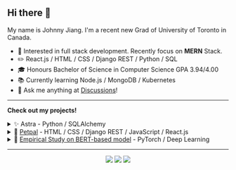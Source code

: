 ## Hi there 👋

<!--
**johnnyjly/johnnyjly** is a ✨ _special_ ✨ repository because its `README.md` (this file) appears on your GitHub profile.

Here are some ideas to get you started:

- 🔭 I’m currently working on ...
- 🌱 I’m currently learning ...
- 👯 I’m looking to collaborate on ...
- 🤔 I’m looking for help with ...
- 💬 Ask me about ...
- 📫 How to reach me: ...
- 😄 Pronouns: ...
- ⚡ Fun fact: ...
-->

My name is Johnny Jiang. I'm a recent new Grad of University of Toronto in Canada.

<picture>
<!--   <img align="right" width="50%" src="https://github-readme-stats.vercel.app/api/top-langs/?username=johnnyjly&layout=compact&hide_title=1&card_width=300" alt="Top language used in my repos" /> -->
<!--   <img align="right" width="40%" src="https://github-readme-stats.vercel.app/api?username=johnnyjly&show_icons=true&hide=stars,issues" /> -->
</picture>

* 🧐   Interested in full stack development. Recently focus on **MERN** Stack.
* :pencil2: React.js / HTML / CSS / Django REST / Python / SQL
* 🎓   Honours Bachelor of Science in Computer Science GPA 3.94/4.00
* 📚   Currently learning Node.js / MongoDB / Kubernetes
* :thought_balloon: Ask me anything at [Discussions](https://github.com/johnnyjly/johnnyjly/discussions/new/choose)!

<hr>

**Check out my projects!**
  
<details>
  <summary>✨ <a style="text-decoration:none;" href="https://github.com/johnnyjly/Astra">Astra</a> - Python / SQLAlchemy</summary>
  <br>
  
* A local, GUI-based program for QEYnet Inc to read and interact with telemetry data with a tag-sensitive alarm system.
* Contributed to the overall database-related coding and testing using SQLAlchemy and unit test, which provided a robust database with efficient data retrieval and storage between devices (with different     configurations), alarms and telemetry data.
</details>

<details>
  <summary>🌱 <a href="https://github.com/johnnyjly/Petpal">Petpal</a> - HTML / CSS / Django REST / JavaScript / React.js</summary>
  <br>

* A pet adoption website where pet seekers can search for pets and apply for adoptions, while pet adopters can set up shelters, list pets and approve for adoptions.
* Each user may sign up/login, post stories and interact with each other through comments.
</details>

<details>
  <summary>🔭 <a href="https://github.com/johnnyjly/NLP-Research-Project">Empirical Study on BERT-based model</a> - PyTorch / Deep Learning</summary>
  <br>

* Developed a BERT-based salary prediction model for Data Analyst on real job datasets (information with texts after preprocessing) with an 84% test accuracy.
* Conducted an empirical study that compares the performance among the augmented pre-trained BERT model, RNN model and the gradient-boosted decision tree (GBDT/baseline) on tabular data.
</details>

<hr>

<p align="center">
  <a href="https://www.linkedin.com/in/johnnyjiangly/"><img src="https://img.shields.io/badge/LinkedIn-blue?logo=linkedin&logoColor=white&labelColor=light%20blue"/></a>
  <a href="https://github.com/johnnyjly/"><img src="https://img.shields.io/badge/GitHub-black?logo=github&logoColor=white"/></a>
  <a href="mailto: johnny.lingyunjiang@gmail.com"><img src="https://img.shields.io/badge/Gmail-red?logo=gmail&logoColor=white"/></a>
</p>
